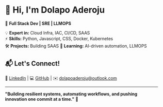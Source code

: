 # 👋 Hi, I'm Dolapo Aderoju  
🚀 **Full Stack Dev | SRE | LLMOPS**  

💡 **Expert in:** Cloud Infra, IAC, CI/CD, SAAS  
⚡ **Skills:** Python, Javascript, CSS, Docker, Kubernetes  
🛠️ **Projects:** Building SAAS 
🎯 **Learning:** AI-driven automation, LLMOPS
## 📬 **Let's Connect!**  
💼 [LinkedIn](https://linkedin.com/in/dolapoaderoju) | 💻 [GitHub](https://github.com/ADY247) | ✉️ dolapoaderoju@outlook.com  


---
**"Building resilient systems, automating workflows, and pushing innovation one commit at a time."** 🚀

